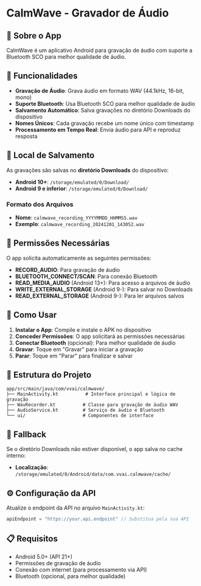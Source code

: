 # CalmWave - Gravador de Áudio

## 📱 Sobre o App

CalmWave é um aplicativo Android para gravação de áudio com suporte a Bluetooth SCO para melhor qualidade de áudio.

## 🎯 Funcionalidades

- **Gravação de Áudio**: Grava áudio em formato WAV (44.1kHz, 16-bit, mono)
- **Suporte Bluetooth**: Usa Bluetooth SCO para melhor qualidade de áudio
- **Salvamento Automático**: Salva gravações no diretório Downloads do dispositivo
- **Nomes Únicos**: Cada gravação recebe um nome único com timestamp
- **Processamento em Tempo Real**: Envia áudio para API e reproduz resposta

## 📁 Local de Salvamento

As gravações são salvas no **diretório Downloads** do dispositivo:

- **Android 10+**: `/storage/emulated/0/Download/`
- **Android 9 e inferior**: `/storage/emulated/0/Download/`

### Formato dos Arquivos
- **Nome**: `calmwave_recording_YYYYMMDD_HHMMSS.wav`
- **Exemplo**: `calmwave_recording_20241201_143052.wav`

## 🔧 Permissões Necessárias

O app solicita automaticamente as seguintes permissões:

- **RECORD_AUDIO**: Para gravação de áudio
- **BLUETOOTH_CONNECT/SCAN**: Para conexão Bluetooth
- **READ_MEDIA_AUDIO** (Android 13+): Para acesso a arquivos de áudio
- **WRITE_EXTERNAL_STORAGE** (Android 9-): Para salvar no Downloads
- **READ_EXTERNAL_STORAGE** (Android 9-): Para ler arquivos salvos

## 🚀 Como Usar

1. **Instalar o App**: Compile e instale o APK no dispositivo
2. **Conceder Permissões**: O app solicitará as permissões necessárias
3. **Conectar Bluetooth** (opcional): Para melhor qualidade de áudio
4. **Gravar**: Toque em "Gravar" para iniciar a gravação
5. **Parar**: Toque em "Parar" para finalizar e salvar

## 📂 Estrutura do Projeto

```
app/src/main/java/com/vvai/calmwave/
├── MainActivity.kt          # Interface principal e lógica de gravação
├── WavRecorder.kt          # Classe para gravação de áudio WAV
├── AudioService.kt         # Serviço de áudio e Bluetooth
└── ui/                     # Componentes de interface
```

## 🔄 Fallback

Se o diretório Downloads não estiver disponível, o app salva no cache interno:
- **Localização**: `/storage/emulated/0/Android/data/com.vvai.calmwave/cache/`

## ⚙️ Configuração da API

Atualize o endpoint da API no arquivo `MainActivity.kt`:

```kotlin
apiEndpoint = "https://your.api.endpoint" // Substitua pela sua API
```

## 📋 Requisitos

- Android 5.0+ (API 21+)
- Permissões de gravação de áudio
- Conexão com internet (para processamento via API)
- Bluetooth (opcional, para melhor qualidade)
